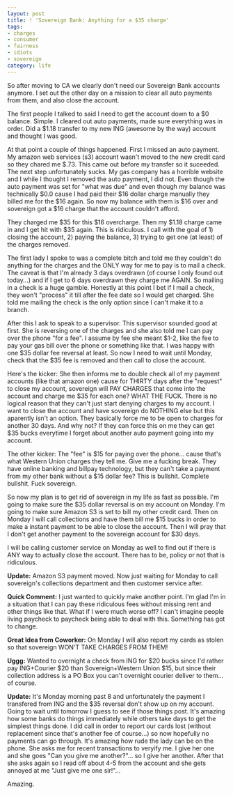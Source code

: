 ```yaml
---
layout: post
title: ! 'Sovereign Bank: Anything for a $35 charge'
tags:
- charges
- consumer
- fairness
- idiots
- sovereign
category: life
---
```


So after moving to CA we clearly don't need our Sovereign Bank accounts
anymore. I set out the other day on a mission to clear all auto payments from
them, and also close the account.

The first people I talked to said I need to get the account down to a $0
balance. Simple. I cleared out auto payments, made sure everything was in
order. Did a $1.18 transfer to my new ING (awesome by the way) account and
thought I was good.

At that point a couple of things happened. First I missed an auto payment. My
amazon web services (s3) account wasn't moved to the new credit card so they
chared me $.73. This came out before my transfer so it suceeded. The next step
unfortunately sucks. My gas company has a horrible website and I while I thought
I removed the auto payment, I did not. Even though the auto payment was set for
"what was due" and even though my balance was technically $0.0 cause I had paid
their $16 dollar charge manually they billed me for the $16 again. So now my
balance with them is $16 over and sovereign got a $16 charge that the account
couldn't afford.

They charged me $35 for this $16 overcharge. Then my $1.18 charge came in and I
get hit with $35 again. This is ridiculous. I call with the goal of 1) closing
the account, 2) paying the balance, 3) trying to get one (at least) of the
charges removed.

The first lady I spoke to was a complete bitch and told me they couldn't do
anything for the charges and the ONLY way for me to pay is to mail a check. The
caveat is that I'm already 3 days overdrawn (of course I only found out
today...) and if I get to 6 days overdrawn they charge me AGAIN. So mailing in a
check is a huge gamble. Honestly at this point I bet if I mail a check, they
won't "process" it till after the fee date so I would get charged. She told me
mailing the check is the only option since I can't make it to a branch.

After this I ask to speak to a supervisor. This supervisor sounded good at
first. She is reversing one of the charges and she also told me I can pay over
the phone "for a fee". I assume by fee she meant $1-2, like the fee to pay your
gas bill over the phone or something like that. I was happy with one $35 dollar
fee reversal at least. So now I need to wait until Monday, check that the $35
fee is removed and then call to close the account.

Here's the kicker: She then informs me to double check all of my payment
accounts (like that amazon one) cause for THIRTY days after the "request" to
close my account, sovereign will PAY CHARGES that come into the account and
charge me $35 for each one? WHAT THE FUCK. There is no logical reason that they
can't just start denying charges to my account.  I want to close the account and
have sovereign do NOTHING else but this aparently isn't an option. They
basically force me to be open to charges for another 30 days. And why not? If
they can force this on me they can get $35 bucks everytime I forget about
another auto payment going into my account.

The other kicker: The "fee" is $15 for paying over the phone... cause that's
what Western Union charges they tell me. Give me a fucking break.  They have
online banking and billpay technology, but they can't take a payment from my
other bank without a $15 dollar fee? This is bullshit.  Complete bullshit. Fuck
sovereign.

So now my plan is to get rid of sovereign in my life as fast as possible. I'm
going to make sure the $35 dollar reversal is on my account on Monday. I'm going
to make sure Amazon S3 is set to bill my other credit card. Then on Monday I
will call collections and have them bill me $15 bucks in order to make a instant
payment to be able to close the account. Then I will pray that I don't get
another payment to the sovereign account for $30 days.

I will be calling customer service on Monday as well to find out if there is ANY
way to actually close the account. There has to be, policy or not that is
ridiculous.

**Update:** Amazon S3 payment moved. Now just waiting for Monday to call
sovereign's collections department and then customer service after.

**Quick Comment:** I just wanted to quickly make another point. I'm glad I'm in
a situation that I can pay these ridiculous fees without missing rent and other
things like that. What if I were much worse off? I can't imagine people living
paycheck to paycheck being able to deal with this.  Something has got to change.

**Great Idea from Coworker:** On Monday I will also report my cards as stolen so
that sovereign WON'T TAKE CHARGES FROM THEM!

**Uggg:** Wanted to overnight a check from ING for $20 bucks since I'd rather
pay ING+Courier $20 than Sovereign+Western Union $15, but since their collection
address is a PO Box you can't overnight courier deliver to them... of course.

**Update:** It's Monday morning past 8 and unfortunately the payment I
transfered from ING and the $35 reversal don't show up on my account.  Going to
wait until tomorrow I guess to see if those things post. It's amazing how some
banks do things immediately while others take days to get the simplest things
done. I did call in order to report our cards lost (without replacement since
that's another fee of course...) so now hopefully no payments can go
through. It's amazing how rude the lady can be on the phone. She asks me for
recent transactions to veryify me. I give her one and she goes "Can you give me
another?"... so I give her another. After that she asks again so I read off
about 4-5 from the account and she gets annoyed at me "Just give me one sir!"...

Amazing.

